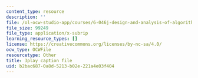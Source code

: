 ```yaml
---
content_type: resource
description: ''
file: /ol-ocw-studio-app/courses/6-046j-design-and-analysis-of-algorithms-spring-2015/b2bac6870a8d5213b02e221a4e03f404_EQjwWn-WrdI.vtt
file_size: 99249
file_type: application/x-subrip
learning_resource_types: []
license: https://creativecommons.org/licenses/by-nc-sa/4.0/
ocw_type: OCWFile
resourcetype: Other
title: 3play caption file
uid: b2bac687-0a8d-5213-b02e-221a4e03f404
---
```

